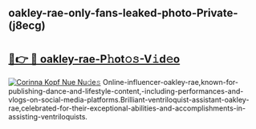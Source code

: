 ## oakley-rae-only-fans​-leaked-photo​-Private-(j8ecg)


# <h2><a href="https://mediaupload.pro?title=oakley-rae&ref=git">🔗👉 🔴 oakley-rae-P𝚑ot𝚘𝚜-V𝚒d𝚎o</a></h2>

[![Corinna Kopf Nue Nu𝚍e𝚜](https://i.imgur.com/0qMVB7G.gif)](https://mediaupload.pro?title=oakley-rae&ref=git)
Online-influencer-oakley-rae,known-for-publishing-dance-and-lifestyle-content,-including-performances-and-vlogs-on-social-media-platforms.Brilliant-ventriloquist-assistant-oakley-rae,celebrated-for-their-exceptional-abilities-and-accomplishments-in-assisting-ventriloquists.  